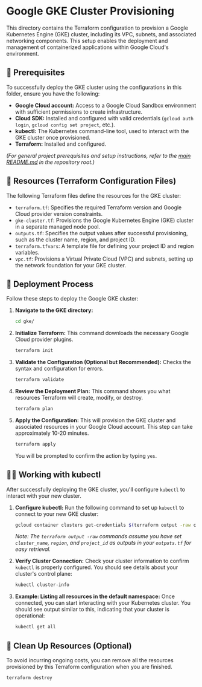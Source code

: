 # Google GKE Cluster Provisioning

This directory contains the Terraform configuration to provision a Google Kubernetes Engine (GKE) cluster, including its VPC, subnets, and associated networking components. This setup enables the deployment and management of containerized applications within Google Cloud's environment.

## 🧰 Prerequisites

To successfully deploy the GKE cluster using the configurations in this folder, ensure you have the following:

* **Google Cloud account:** Access to a Google Cloud Sandbox environment with sufficient permissions to create infrastructure.
* **Cloud SDK:** Installed and configured with valid credentials (`gcloud auth login`, `gcloud config set project`, etc.).
* **kubectl:** The Kubernetes command-line tool, used to interact with the GKE cluster once provisioned.
* **Terraform:** Installed and configured.

*(For general project prerequisites and setup instructions, refer to the [main README.md](../README.md) in the repository root.)*

## 📂 Resources (Terraform Configuration Files)

The following Terraform files define the resources for the GKE cluster:

* `terraform.tf`: Specifies the required Terraform version and Google Cloud provider version constraints.
* `gke-cluster.tf`: Provisions the Google Kubernetes Engine (GKE) cluster in a separate managed node pool.
* `outputs.tf`: Specifies the output values after successful provisioning, such as the cluster name, region, and project ID.
* `terraform.tfvars`: A template file for defining your project ID and region variables.
* `vpc.tf`: Provisions a Virtual Private Cloud (VPC) and subnets, setting up the network foundation for your GKE cluster.

## 🚀 Deployment Process

Follow these steps to deploy the Google GKE cluster:

1.  **Navigate to the GKE directory:**

    ```bash
    cd gke/
    ```

2.  **Initialize Terraform:**
    This command downloads the necessary Google Cloud provider plugins.

    ```bash
    terraform init
    ```

3.  **Validate the Configuration (Optional but Recommended):**
    Checks the syntax and configuration for errors.

    ```bash
    terraform validate
    ```

4.  **Review the Deployment Plan:**
    This command shows you what resources Terraform will create, modify, or destroy.

    ```bash
    terraform plan
    ```

5.  **Apply the Configuration:**
    This will provision the GKE cluster and associated resources in your Google Cloud account. This step can take approximately 10-20 minutes.

    ```bash
    terraform apply
    ```
    You will be prompted to confirm the action by typing `yes`.

## 👩‍💻 Working with kubectl

After successfully deploying the GKE cluster, you'll configure `kubectl` to interact with your new cluster.

1.  **Configure kubectl:**
    Run the following command to set up `kubectl` to connect to your new GKE cluster:

    ```bash
    gcloud container clusters get-credentials $(terraform output -raw cluster_name) --region $(terraform output -raw region) --project $(terraform output -raw project_id)
    ```
    *Note: The `terraform output -raw` commands assume you have set `cluster_name`, `region`, and `project_id` as outputs in your `outputs.tf` for easy retrieval.*

2.  **Verify Cluster Connection:**
    Check your cluster information to confirm `kubectl` is properly configured. You should see details about your cluster's control plane:

    ```bash
    kubectl cluster-info
    ```

3.  **Example: Listing all resources in the default namespace:**
    Once connected, you can start interacting with your Kubernetes cluster. You should see output similar to this, indicating that your cluster is operational:

    ```bash
    kubectl get all
    ```

## 🧹 Clean Up Resources (Optional)

To avoid incurring ongoing costs, you can remove all the resources provisioned by this Terraform configuration when you are finished.

```bash
terraform destroy